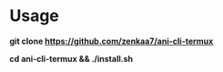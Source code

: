 # Usage
**git clone https://github.com/zenkaa7/ani-cli-termux**

**cd ani-cli-termux && ./install.sh**

